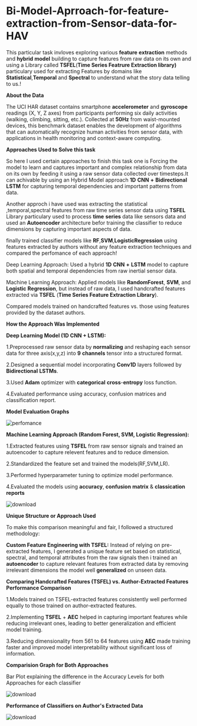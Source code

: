 # Bi-Model-Aprroach-for-feature-extraction-from-Sensor-data-for-HAV

This particular task invloves exploring various **feature** **extraction** methods and **hybrid** **model** building to capture features from raw data on its own and using a Library called **TSFEL**(**Time  Series Featrure Extraction library)** particulary used for extracting Features by domains like **Statistical**,**Temporal** and **Spectral** to understand what the story data telling to us.!

**About the Data**

The UCI HAR dataset contains smartphone **accelerometer** and **gyroscope** readings (X, Y, Z axes) from participants performing six daily activities (walking, climbing, sitting, etc.). Collected at **50Hz** from waist-mounted devices, this benchmark dataset enables the development of algorithms that can automatically recognize human activities from sensor data, with applications in health monitoring and context-aware computing.

**Approaches Used to Solve this task**

So here I used certain approaches to finish this task one is Forcing the model to learn and captures important and complex relationship  from data on its own by feeding it using a raw sensor data collected over timesteps.It can achivable by using an Hybrid Model approach **1D** **CNN** **+** **Bidirectional** **LSTM** for capturing temporal dependencies and important patterns from data.

Another approch i have used was extracting the statistical ,temporal,spectral  features from raw time series sensor data using **TSFEL** Library particulary used to process **time** **series** data like sensors data and used an **Autoencoder** architecture befor training the  classifier to reduce dimensions by capturing important aspects of data.

finally trained classifier models like **RF**,**SVM**,**LogisticRegression** using features extracted by authors without any feature extraction techniques and compared the perfomance of each approach!

Deep Learning Approach: Used a hybrid **1D** **CNN** **+** **LSTM** model to capture both spatial and temporal dependencies from raw inertial sensor data.

Machine Learning Approach: Applied models like **RandomForest**, **SVM**, and **Logistic** **Regression**, but instead of raw data, I used handcrafted features extracted via **TSFEL** (**Time Series Feature Extraction Library**).

Compared models trained on handcrafted features vs. those using features provided by the dataset authors.

**How the Approach Was Implemented**

**Deep Learning Model (1D CNN + LSTM):**

1.Preprocessed raw sensor data by **normalizing** and reshaping each sensor data for three axis(x,y,z) into **9** **channels** tensor into a structured format.

2.Designed a sequential model incorporating **Conv1D** layers followed by **Bidirectional** **LSTMs**.

3.Used **Adam** optimizer with **categorical** **cross**-**entropy** loss function.

4.Evaluated performance using accuracy, confusion matrices and classification report.

**Model Evaluation Graphs**

![perfomance](https://github.com/user-attachments/assets/25639890-8cef-4801-ba3f-412733ca653c)

**Machine Learning Approach (Random Forest, SVM, Logistic Regression):**

1.Extracted features using **TSFEL** from raw sensor signals and trained an autoencoder to capture relevent features and to reduce dimension.

2.Standardized the feature set and trained the models(RF,SVM,LR).

3.Performed hyperparameter tuning to optimize model performance.

4.Evaluated the models using **accuracy**, **confusion** **matrix** & **classication** **reports**

![download](https://github.com/user-attachments/assets/8ff7dc42-5ccb-4432-a80f-8d3b2e776ca2)

**Unique Structure or Approach Used**

To make this comparison meaningful and fair, I followed a structured methodology:

**Custom Feature Engineering with TSFEL:** Instead of relying on pre-extracted features, I generated a unique feature set based on statistical, spectral, and temporal attributes from the raw signals then 
i trained an **autoencoder** to capture relevant features from extracted data by removing irrelevant dimensions the model well **generalized** on unseen data. 

**Comparing Handcrafted Features (TSFEL) vs. Author-Extracted Features Performance Comparison**

1.Models trained on TSFEL-extracted features consistently well performed equally to those trained on author-extracted features.

2.Implementing **TSFEL** + **AEC** helped in capturing important features while reducing irrelevant ones, leading to better generalization and efficient model training.

3.Reducing dimensionality from 561 to 64 features using **AEC** made training faster and improved model interpretability without significant loss of information.

**Comparision Graph for Both Approaches**

Bar Plot explaining the difference in the Accuracy Levels for both Approaches for each classifier

![download](https://github.com/user-attachments/assets/564d1eba-0117-46bf-8f55-70228bbcec1c)

**Performance of Classifiers on Author's Extracted Data**

![download](https://github.com/user-attachments/assets/26b47b9f-32d2-4b30-bd7b-74db594894a7)











